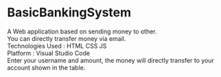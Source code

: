 # BasicBankingSystem<br>
A Web application based on sending money to other. <br>
You can directly transfer money via email.<br>
Technologies Used : HTML CSS JS<br>
Platform : Visual Studio Code<br>
Enter your username and amount, the money will directly transfer to your account shown in the table.<br>
